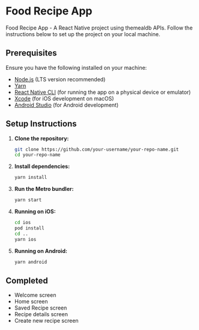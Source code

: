 # Food Recipe App

Food Recipe App - A React Native project using themealdb APIs. Follow the instructions below to set up the project on your local machine.

## Prerequisites

Ensure you have the following installed on your machine:

- [Node.js](https://nodejs.org/) (LTS version recommended)
- [Yarn](https://yarnpkg.com/)
- [React Native CLI](https://reactnative.dev/docs/environment-setup) (for running the app on a physical device or emulator)
- [Xcode](https://developer.apple.com/xcode/) (for iOS development on macOS)
- [Android Studio](https://developer.android.com/studio) (for Android development)

## Setup Instructions

1. **Clone the repository:**

   ```bash
   git clone https://github.com/your-username/your-repo-name.git
   cd your-repo-name
   ```

2. **Install dependencies:**

   ```bash
   yarn install
   ```

3. **Run the Metro bundler:**

   ```bash
   yarn start
   ```

4. **Running on iOS:**

   ```bash
   cd ios
   pod install
   cd ..
   yarn ios

   ```

5. **Running on Android:**

   ```bash
   yarn android

   ```

## Completed

- Welcome screen
- Home screen
- Saved Recipe screen
- Recipe details screen
- Create new recipe screen
